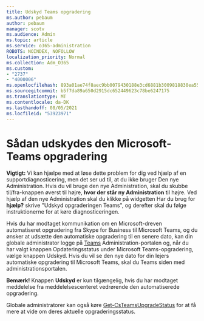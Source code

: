 ```yaml
---
title: Udskyd Teams opgradering
ms.author: pebaum
author: pebaum
manager: scotv
ms.audience: Admin
ms.topic: article
ms.service: o365-administration
ROBOTS: NOINDEX, NOFOLLOW
localization_priority: Normal
ms.collection: Adm_O365
ms.custom:
- "2737"
- "4000006"
ms.openlocfilehash: 893a01ae74f8aec9bb0079430188e3cd6881b3009818830ea5572cfa41cdf71f
ms.sourcegitcommit: b5f7da89a650d2915dc652449623c78be6247175
ms.translationtype: MT
ms.contentlocale: da-DK
ms.lasthandoff: 08/05/2021
ms.locfileid: "53923971"
---
```

# <a name="how-to-postpone-the-microsoft-driven-teams-upgrade"></a>Sådan udskydes den Microsoft-Teams opgradering

**Vigtigt:** Vi kan hjælpe med at løse dette problem for dig ved hjælp af en supportdiagnosticering, men det ser ud til, at du ikke bruger Den nye Administration. Hvis du vil bruge den nye Administration, skal du skubbe til/fra-knappen øverst til højre, **hvor der står ny Administration** til højre. Ved hjælp af den nye Administration skal du klikke på widgetten Har du brug for **hjælp?** skrive "Udskyd opgraderingen Teams", og derefter skal du følge instruktionerne for at køre diagnosticeringen.

Hvis du har modtaget kommunikation om en Microsoft-dreven automatiseret opgradering fra Skype for Business til Microsoft Teams, og du ønsker at udsætte den automatiske opgradering til en senere  dato, kan din globale administrator logge  på [Teams](https://admin.teams.microsoft.com/dashboard) Administration-portalen og, når du har valgt knappen Opdateringsstatus under Microsoft Teams-opgradering, vælge knappen Udskyd. Hvis du vil se den nye dato for din lejers automatiske opgradering til Microsoft Teams, skal du Teams siden med administrationsportalen.

**Bemærk!** Knappen **Udskyd** er kun tilgængelig, hvis du har modtaget meddelelse fra meddelelsescenteret vedrørende den automatiserede opgradering. 

Globale administratorer kan også køre [Get-CsTeamsUpgradeStatus](https://docs.microsoft.com/powershell/module/skype/get-csteamsupgradestatus?view=skype-ps) for at få mere at vide om deres aktuelle opgraderingsstatus.
